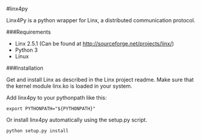 #linx4py

Linx4Py is a python wrapper for Linx, a distributed communication protocol. 

###Requirements

- Linx 2.5.1 (Can be found at http://sourceforge.net/projects/linx/)
- Python 3
- Linux

###Installation

Get and install Linx as described in the Linx project readme. Make sure that the kernel module linx.ko is loaded in your system.

Add linx4py to your pythonpath like this: 
```shell
export PYTHONPATH="${PYTHONPATH}"
```
Or install linx4py automatically using the setup.py script.
```shell
python setup.py install
```
